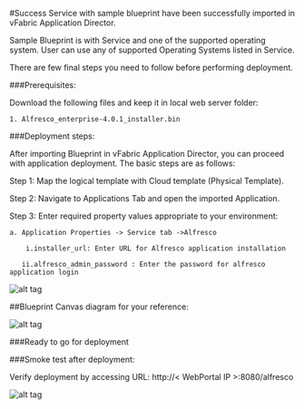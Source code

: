 #Success
Service with sample blueprint have been successfully imported in vFabric Application Director. 

Sample Blueprint is with Service and one of the supported operating system. User can use any of supported Operating Systems listed in Service. 

There are few final steps you need to follow before performing deployment.


###Prerequisites:

Download the following files and keep it in local web server folder:
	
	1. Alfresco_enterprise-4.0.1_installer.bin
	
###Deployment steps:

After importing Blueprint in vFabric Application Director, you can proceed with application deployment. The basic steps are as follows:

Step 1: Map the logical template with Cloud  template (Physical Template).

Step 2: Navigate to Applications Tab and open the imported Application.

Step 3: Enter required property values appropriate to your environment:

	a. Application Properties -> Service tab ->Alfresco
	
        i.installer_url: Enter URL for Alfresco application installation
	
       ii.alfresco_admin_password : Enter the password for alfresco application login
	 
	
![alt tag](https://raw.github.com/vmware-applicationdirector/solutions-import-beta/Alfresco-Service-50/Service-Property-new.jpg) 

##Blueprint Canvas diagram for your reference: 

![alt tag](https://raw.github.com/vmware-applicationdirector/solutions-import-beta/Alfresco-Service-50/Blueprint1-new1.jpg)

###Ready to go for deployment

###Smoke test after deployment:

Verify deployment by accessing URL: http://< WebPortal IP >:8080/alfresco 

![alt tag](https://raw.github.com/vmware-applicationdirector/solutions-import-beta/Alfresco-Service-50/Smoke-Test.png)
